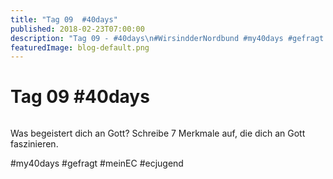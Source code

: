 ```yaml
---
title: "Tag 09  #40days"
published: 2018-02-23T07:00:00
description: "Tag 09 - #40days\n#WirsindderNordbund #my40days #gefragt #meinEC #ecjugend"
featuredImage: blog-default.png
---
```


# Tag 09  #40days

<img loading="lazy" src="old/40DAYS_02-23_UP-tag-09.jpg" alt>

Was begeistert dich an Gott? Schreibe 7 Merkmale auf, die dich an Gott faszinieren.

#my40days #gefragt #meinEC #ecjugend